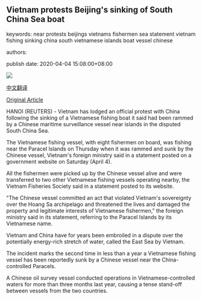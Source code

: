 ## Vietnam protests Beijing's sinking of South China Sea boat

keywords: near protests beijings vietnams fishermen sea statement vietnam fishing sinking china south vietnamese islands boat vessel chinese

authors: 

publish date: 2020-04-04 15:08:00+08:00

![](https://www.straitstimes.com/sites/default/files/styles/x_large/public/articles/2020/04/04/placeholder.jpg?itok=25l14fKn)

[中文翻译](Vietnam%20protests%20Beijing%27s%20sinking%20of%20South%20China%20Sea%20boat_zh.md)

[Original Article](https://www.straitstimes.com/asia/se-asia/vietnam-protests-beijings-sinking-of-south-china-sea-boat)

HANOI (REUTERS) - Vietnam has lodged an official protest with China following the sinking of a Vietnamese fishing boat it said had been rammed by a Chinese maritime surveillance vessel near islands in the disputed South China Sea.

The Vietnamese fishing vessel, with eight fishermen on board, was fishing near the Paracel Islands on Thursday when it was rammed and sunk by the Chinese vessel, Vietnam's foreign ministry said in a statement posted on a government website on Saturday (April 4).

All the fishermen were picked up by the Chinese vessel alive and were transferred to two other Vietnamese fishing vessels operating nearby, the Vietnam Fisheries Society said in a statement posted to its website.

"The Chinese vessel committed an act that violated Vietnam's sovereignty over the Hoang Sa archipelago and threatened the lives and damaged the property and legitimate interests of Vietnamese fishermen," the foreign ministry said in its statement, referring to the Paracel Islands by its Vietnamese name.

Vietnam and China have for years been embroiled in a dispute over the potentially energy-rich stretch of water, called the East Sea by Vietnam.

The incident marks the second time in less than a year a Vietnamese fishing vessel has been reportedly sunk by a Chinese vessel near the China-controlled Paracels.

A Chinese oil survey vessel conducted operations in Vietnamese-controlled waters for more than three months last year, causing a tense stand-off between vessels from the two countries.